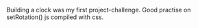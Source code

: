 Building a clock was my first project-challenge. Good practise on setRotation() js compiled with css.